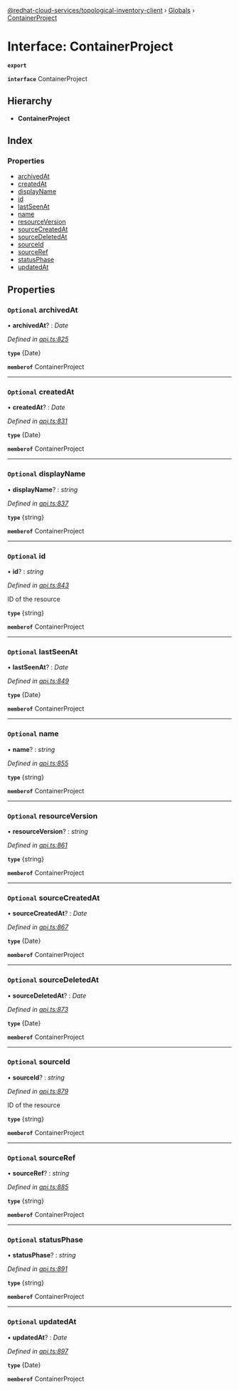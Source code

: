[@redhat-cloud-services/topological-inventory-client](../README.md) › [Globals](../globals.md) › [ContainerProject](containerproject.md)

# Interface: ContainerProject

**`export`** 

**`interface`** ContainerProject

## Hierarchy

* **ContainerProject**

## Index

### Properties

* [archivedAt](containerproject.md#optional-archivedat)
* [createdAt](containerproject.md#optional-createdat)
* [displayName](containerproject.md#optional-displayname)
* [id](containerproject.md#optional-id)
* [lastSeenAt](containerproject.md#optional-lastseenat)
* [name](containerproject.md#optional-name)
* [resourceVersion](containerproject.md#optional-resourceversion)
* [sourceCreatedAt](containerproject.md#optional-sourcecreatedat)
* [sourceDeletedAt](containerproject.md#optional-sourcedeletedat)
* [sourceId](containerproject.md#optional-sourceid)
* [sourceRef](containerproject.md#optional-sourceref)
* [statusPhase](containerproject.md#optional-statusphase)
* [updatedAt](containerproject.md#optional-updatedat)

## Properties

### `Optional` archivedAt

• **archivedAt**? : *Date*

*Defined in [api.ts:825](https://github.com/RedHatInsights/javascript-clients/blob/master/packages/topological-inventory/api.ts#L825)*

**`type`** {Date}

**`memberof`** ContainerProject

___

### `Optional` createdAt

• **createdAt**? : *Date*

*Defined in [api.ts:831](https://github.com/RedHatInsights/javascript-clients/blob/master/packages/topological-inventory/api.ts#L831)*

**`type`** {Date}

**`memberof`** ContainerProject

___

### `Optional` displayName

• **displayName**? : *string*

*Defined in [api.ts:837](https://github.com/RedHatInsights/javascript-clients/blob/master/packages/topological-inventory/api.ts#L837)*

**`type`** {string}

**`memberof`** ContainerProject

___

### `Optional` id

• **id**? : *string*

*Defined in [api.ts:843](https://github.com/RedHatInsights/javascript-clients/blob/master/packages/topological-inventory/api.ts#L843)*

ID of the resource

**`type`** {string}

**`memberof`** ContainerProject

___

### `Optional` lastSeenAt

• **lastSeenAt**? : *Date*

*Defined in [api.ts:849](https://github.com/RedHatInsights/javascript-clients/blob/master/packages/topological-inventory/api.ts#L849)*

**`type`** {Date}

**`memberof`** ContainerProject

___

### `Optional` name

• **name**? : *string*

*Defined in [api.ts:855](https://github.com/RedHatInsights/javascript-clients/blob/master/packages/topological-inventory/api.ts#L855)*

**`type`** {string}

**`memberof`** ContainerProject

___

### `Optional` resourceVersion

• **resourceVersion**? : *string*

*Defined in [api.ts:861](https://github.com/RedHatInsights/javascript-clients/blob/master/packages/topological-inventory/api.ts#L861)*

**`type`** {string}

**`memberof`** ContainerProject

___

### `Optional` sourceCreatedAt

• **sourceCreatedAt**? : *Date*

*Defined in [api.ts:867](https://github.com/RedHatInsights/javascript-clients/blob/master/packages/topological-inventory/api.ts#L867)*

**`type`** {Date}

**`memberof`** ContainerProject

___

### `Optional` sourceDeletedAt

• **sourceDeletedAt**? : *Date*

*Defined in [api.ts:873](https://github.com/RedHatInsights/javascript-clients/blob/master/packages/topological-inventory/api.ts#L873)*

**`type`** {Date}

**`memberof`** ContainerProject

___

### `Optional` sourceId

• **sourceId**? : *string*

*Defined in [api.ts:879](https://github.com/RedHatInsights/javascript-clients/blob/master/packages/topological-inventory/api.ts#L879)*

ID of the resource

**`type`** {string}

**`memberof`** ContainerProject

___

### `Optional` sourceRef

• **sourceRef**? : *string*

*Defined in [api.ts:885](https://github.com/RedHatInsights/javascript-clients/blob/master/packages/topological-inventory/api.ts#L885)*

**`type`** {string}

**`memberof`** ContainerProject

___

### `Optional` statusPhase

• **statusPhase**? : *string*

*Defined in [api.ts:891](https://github.com/RedHatInsights/javascript-clients/blob/master/packages/topological-inventory/api.ts#L891)*

**`type`** {string}

**`memberof`** ContainerProject

___

### `Optional` updatedAt

• **updatedAt**? : *Date*

*Defined in [api.ts:897](https://github.com/RedHatInsights/javascript-clients/blob/master/packages/topological-inventory/api.ts#L897)*

**`type`** {Date}

**`memberof`** ContainerProject
